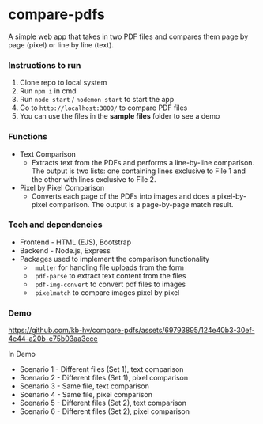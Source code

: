 ﻿# compare-pdfs
A simple web app that takes in two PDF files and compares them page by page (pixel) or line by line (text).

### Instructions to run
1. Clone repo to local system
2. Run ``` npm i ``` in cmd
3. Run ``` node start ``` /  ``` nodemon start ``` to start the app
4. Go to ``` http://localhost:3000/ ``` to compare PDF files
5. You can use the files in the __sample files__ folder to see a demo

### Functions
- Text Comparison
    - Extracts text from the PDFs and performs a line-by-line comparison. The output is two lists: one containing lines exclusive to File 1 and the other with lines exclusive to File 2.
- Pixel by Pixel Comparison
    - Converts each page of the PDFs into images and does a pixel-by-pixel comparison. The output is a page-by-page match result.

### Tech and dependencies
- Frontend - HTML (EJS), Bootstrap
- Backend - Node.js, Express
- Packages used to implement the comparison functionality
   - ``` multer``` for handling file uploads from the form
   - ``` pdf-parse```  to extract text content from the files
   - ``` pdf-img-convert```  to convert pdf files to images
   - ``` pixelmatch```  to compare images pixel by pixel

### Demo
https://github.com/kb-hv/compare-pdfs/assets/69793895/124e40b3-30ef-4e44-a20b-e75b03aa3ece

In Demo 
- Scenario 1 - Different files (Set 1), text comparison
- Scenario 2 - Different files (Set 1), pixel comparison
- Scenario 3 - Same file, text comparison
- Scenario 4 - Same file, pixel comparison
- Scenario 5 - Different files (Set 2), text comparison
- Scenario 6 - Different files (Set 2), pixel comparison
